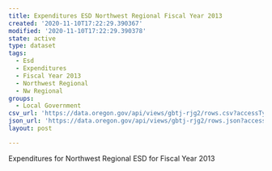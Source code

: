 ```yaml
---
title: Expenditures ESD Northwest Regional Fiscal Year 2013
created: '2020-11-10T17:22:29.390367'
modified: '2020-11-10T17:22:29.390378'
state: active
type: dataset
tags:
  - Esd
  - Expenditures
  - Fiscal Year 2013
  - Northwest Regional
  - Nw Regional
groups:
  - Local Government
csv_url: 'https://data.oregon.gov/api/views/gbtj-rjg2/rows.csv?accessType=DOWNLOAD'
json_url: 'https://data.oregon.gov/api/views/gbtj-rjg2/rows.json?accessType=DOWNLOAD'
layout: post

---
```

Expenditures for Northwest Regional ESD for Fiscal Year 2013
